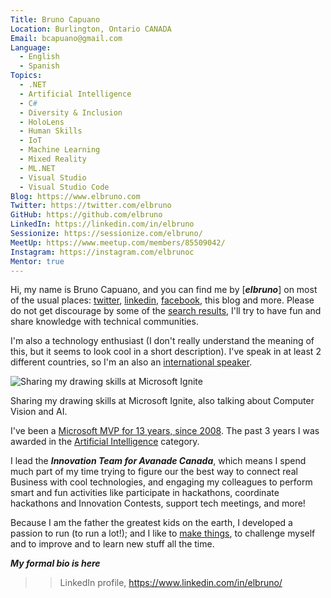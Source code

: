 ```yaml
---
Title: Bruno Capuano
Location: Burlington, Ontario CANADA
Email: bcapuano@gmail.com
Language:
  - English
  - Spanish
Topics:
  - .NET
  - Artificial Intelligence
  - C#
  - Diversity & Inclusion
  - HoloLens
  - Human Skills
  - IoT
  - Machine Learning
  - Mixed Reality
  - ML.NET
  - Visual Studio
  - Visual Studio Code
Blog: https://www.elbruno.com
Twitter: https://twitter.com/elbruno
GitHub: https://github.com/elbruno
LinkedIn: https://linkedin.com/in/elbruno
Sessionize: https://sessionize.com/elbruno/
MeetUp: https://www.meetup.com/members/85509042/
Instagram: https://instagram.com/elbrunoc
Mentor: true
---
```

Hi, my name is Bruno Capuano, and you can find me by [***elbruno***] on most of the usual places: [twitter](https://twitter.com/elbruno), [linkedin](https://www.linkedin.com/in/elbruno/), [facebook](https://facebook.com/elbrunoweb/), this blog and more. Please do not get discourage by some of the [search results](https://www.google.com/search?q=bruno+capuano&source=lnms), I'll try to have fun and share knowledge with technical communities.

I'm also a technology enthusiast (I don't really understand the meaning of this, but it seems to look cool in a short description). I've speak in at least 2 different countries, so I'm an also an [international speaker](https://elbruno.com/tag/event/).

![Sharing my drawing skills at Microsoft Ignite](https://brunocapuano.files.wordpress.com/2020/01/bruno-drawing-skills.png?w=1024)

Sharing my drawing skills at Microsoft Ignite, also talking about Computer Vision and AI.

I've been a [Microsoft MVP for 13 years, since 2008](https://mvp.microsoft.com/en-us/PublicProfile/4014166). The past 3 years I was awarded in the [Artificial Intelligence](https://elbruno.com/tag/ai/) category.

I lead the ***Innovation Team for Avanade Canada***, which means I spend much part of my time trying to figure our the best way to connect real Business with cool technologies, and engaging my colleagues to perform smart and fun activities like participate in hackathons, coordinate hackathons and Innovation Contests, support tech meetings, and more!

Because I am the father the greatest kids on the earth, I developed a passion to run (to run a lot!); and I like to [make things](https://elbruno.com/tag/raspberry-pi/), to challenge myself and to improve and to learn new stuff all the time.

***My formal bio is here***

>> LinkedIn profile, <https://www.linkedin.com/in/elbruno/>
